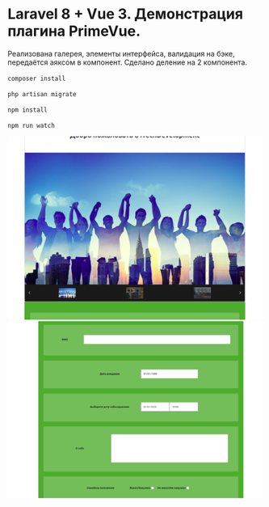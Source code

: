 <h1>
Laravel 8 + Vue 3.
Демонстрация плагина PrimeVue.
</h1>
<p>
Реализована галерея, элементы интерфейса, валидация на бэке, передаётся аяксом в компонент.
Сделано деление на 2 компонента.
</p>
<p><code>composer install</code></p>
<p><code>php artisan migrate</code></p>
<p><code>npm install</code></p>
<p><code>npm run watch</code></p>
<img src="img.png">
<img src="img_1.png">

